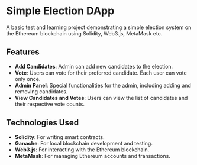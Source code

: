 # Simple Election DApp

A basic test and learning project demonstrating a simple election system on the Ethereum blockchain using Solidity, Web3.js, MetaMask etc.

## Features

- **Add Candidates**: Admin can add new candidates to the election.
- **Vote**: Users can vote for their preferred candidate. Each user can vote only once.
- **Admin Panel**: Special functionalities for the admin, including adding and removing candidates.
- **View Candidates and Votes**: Users can view the list of candidates and their respective vote counts.

## Technologies Used

- **Solidity**: For writing smart contracts.
- **Ganache**: For local blockchain development and testing.
- **Web3.js**: For interacting with the Ethereum blockchain.
- **MetaMask**: For managing Ethereum accounts and transactions.
